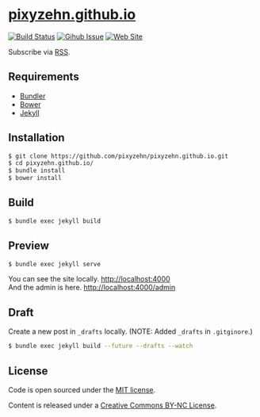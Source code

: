 # [pixyzehn.github.io](http://pixyzehn.com)

[![Build Status](https://travis-ci.org/pixyzehn/pixyzehn.github.io.svg?branch=master)](https://travis-ci.org/pixyzehn/pixyzehn.github.io)
[![Gihub Issue](https://img.shields.io/github/issues/pixyzehn/pixyzehn.github.io.svg)](https://github.com/pixyzehn/pixyzehn.github.io/issues)
[![Web Site](https://img.shields.io/website-up-down-green-red/http/shields.io.svg)](http://pixyzehn.com/)

Subscribe via [RSS](https://pixyzehn.github.io/feed.xml).

## Requirements

- [Bundler](https://bundler.io)
- [Bower](https://bower.io)
- [Jekyll](https://jekyllrb.com)

## Installation

```bash
$ git clone https://github.com/pixyzehn/pixyzehn.github.io.git
$ cd pixyzehn.github.io/
$ bundle install
$ bower install
```

## Build

```bash
$ bundle exec jekyll build
```

## Preview

```bash
$ bundle exec jekyll serve
```

You can see the site locally. [http://localhost:4000](http://localhost:4000)  
And the admin is here. [http://localhost:4000/admin](http://localhost:4000/admin)

## Draft

Create a new post in `_drafts` locally. (NOTE: Added `_drafts` in `.gitginore`.)

```bash
$ bundle exec jekyll build --future --drafts --watch
```

## License

Code is open sourced under the [MIT license](LICENSE.md).

Content is released under a [Creative Commons BY-NC License](http://creativecommons.org/licenses/by-nc/4.0/).
